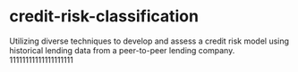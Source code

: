 # credit-risk-classification
Utilizing diverse techniques to develop and assess a credit risk model using historical lending data from a peer-to-peer lending company.
11111111111111111111
